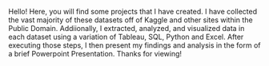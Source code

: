 Hello! Here, you will find some projects that I have created. I have collected the vast majority of these datasets off of Kaggle and other sites within the Public Domain. Addiionally, I extracted, analyzed, and visualized data in each dataset using a variation of Tableau, SQL, Python and Excel. After executing those steps, I then present my findings and analysis in the form of a brief Powerpoint Presentation. Thanks for viewing!
